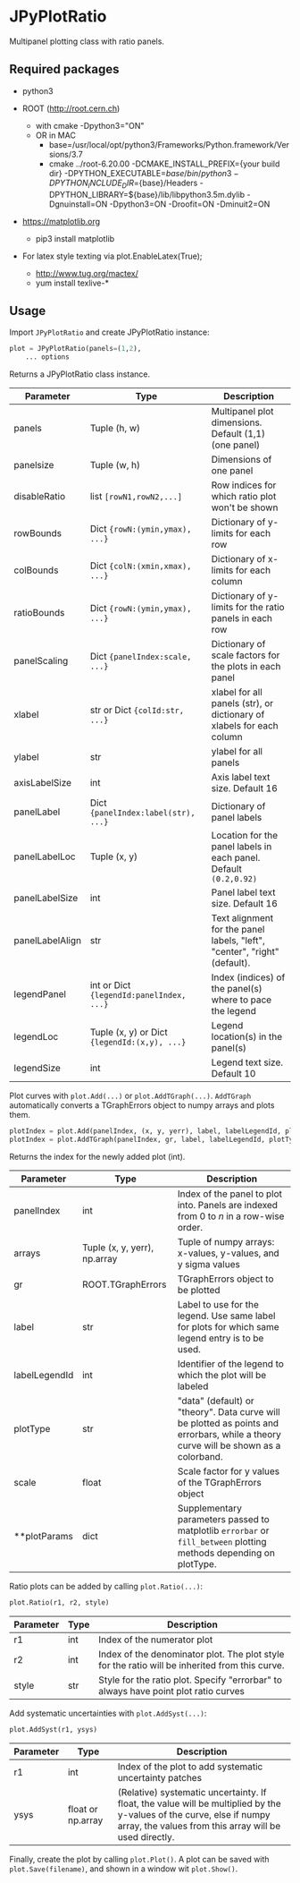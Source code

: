 # JPyPlotRatio
Multipanel plotting class with ratio panels.

## Required packages
- python3
- ROOT (http://root.cern.ch)
	- with cmake  -Dpython3="ON"
	- OR in MAC
		- base=/usr/local/opt/python3/Frameworks/Python.framework/Versions/3.7
		- cmake ../root-6.20.00 -DCMAKE_INSTALL_PREFIX={your build dir} -DPYTHON_EXECUTABLE=${base}/bin/python3 -DPYTHON_INCLUDE_DIR=${base}/Headers -DPYTHON_LIBRARY=${base}/lib/libpython3.5m.dylib -Dgnuinstall=ON -Dpython3=ON -Droofit=ON -Dminuit2=ON

- https://matplotlib.org
	- pip3 install matplotlib
- For latex style texting via plot.EnableLatex(True);
	- http://www.tug.org/mactex/
	- yum install texlive-*

## Usage
Import `JPyPlotRatio` and create JPyPlotRatio instance:

```python
plot = JPyPlotRatio(panels=(1,2),
	... options
```

Returns a JPyPlotRatio class instance.

Parameter | Type | Description
--- | --- | ---
panels | Tuple (h, w) | Multipanel plot dimensions. Default (1,1) (one panel)
panelsize | Tuple (w, h) | Dimensions of one panel
disableRatio | list `[rowN1,rowN2,...]` | Row indices for which ratio plot won't be shown 
rowBounds | Dict `{rowN:(ymin,ymax), ...}` | Dictionary of y-limits for each row
colBounds | Dict `{colN:(xmin,xmax), ...}` | Dictionary of x-limits for each column
ratioBounds | Dict `{rowN:(ymin,ymax), ...}` | Dictionary of y-limits for the ratio panels in each row
panelScaling | Dict `{panelIndex:scale, ...}` | Dictionary of scale factors for the plots in each panel
xlabel | str or Dict `{colId:str, ...}` | xlabel for all panels (str), or dictionary of xlabels for each column
ylabel | str | ylabel for all panels
axisLabelSize | int | Axis label text size. Default 16
panelLabel | Dict `{panelIndex:label(str), ...}` | Dictionary of panel labels
panelLabelLoc | Tuple (x, y) | Location for the panel labels in each panel. Default `(0.2,0.92)`
panelLabelSize | int | Panel label text size. Default 16
panelLabelAlign | str | Text alignment for the panel labels, "left", "center", "right" (default).
legendPanel | int or Dict `{legendId:panelIndex, ...}` | Index (indices) of the panel(s) where to pace the legend
legendLoc | Tuple (x, y) or Dict `{legendId:(x,y), ...}` | Legend location(s) in the panel(s)
legendSize | int | Legend text size. Default 10

Plot curves with `plot.Add(...)` or `plot.AddTGraph(...)`. `AddTGraph` automatically converts a TGraphErrors object to numpy arrays and plots them.

```python
plotIndex = plot.Add(panelIndex, (x, y, yerr), label, labelLegendId, plotType, **plotParams)
plotIndex = plot.AddTGraph(panelIndex, gr, label, labelLegendId, plotType, scale, **plotParams)
```

Returns the index for the newly added plot (int).

Parameter | Type | Description
--- | --- | ---
panelIndex | int | Index of the panel to plot into. Panels are indexed from 0 to _n_ in a row-wise order.
arrays | Tuple (x, y, yerr), np.array | Tuple of numpy arrays: x-values, y-values, and y sigma values
gr | ROOT.TGraphErrors | TGraphErrors object to be plotted
label | str | Label to use for the legend. Use same label for plots for which same legend entry is to be used.
labelLegendId | int | Identifier of the legend to which the plot will be labeled
plotType | str | "data" (default) or "theory". Data curve will be plotted as points and errorbars, while a theory curve will be shown as a colorband.
scale | float | Scale factor for y values of the TGraphErrors object
**plotParams | dict | Supplementary parameters passed to matplotlib `errorbar` or `fill_between` plotting methods depending on plotType.

Ratio plots can be added by calling `plot.Ratio(...)`:

```python
plot.Ratio(r1, r2, style)
```

Parameter | Type | Description
--- | --- | ---
r1 | int | Index of the numerator plot
r2 | int | Index of the denominator plot. The plot style for the ratio will be inherited from this curve.
style | str | Style for the ratio plot. Specify "errorbar" to always have point plot ratio curves

Add systematic uncertainties with `plot.AddSyst(...)`:

```python
plot.AddSyst(r1, ysys)
```

Parameter | Type | Description
--- | --- | ---
r1 | int | Index of the plot to add systematic uncertainty patches
ysys | float or np.array | (Relative) systematic uncertainty. If float, the value will be multiplied by the y-values of the curve, else if numpy array, the values from this array will be used directly.

Finally, create the plot by calling `plot.Plot()`. A plot can be saved with `plot.Save(filename)`, and shown in a window wit `plot.Show()`.

